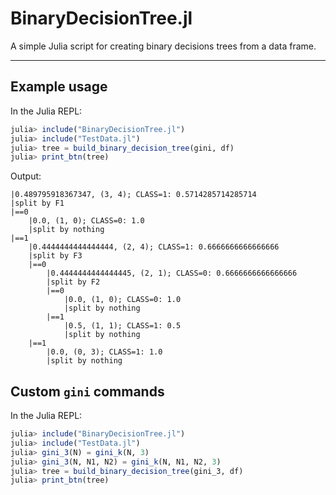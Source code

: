 # BinaryDecisionTree.jl

A simple Julia script for creating binary decisions trees from a data frame.

---

## Example usage

In the Julia REPL:

```julia
julia> include("BinaryDecisionTree.jl")
julia> include("TestData.jl")
julia> tree = build_binary_decision_tree(gini, df)
julia> print_btn(tree)
```

Output:

```
|0.489795918367347, (3, 4); CLASS=1: 0.5714285714285714
|split by F1
|==0
    |0.0, (1, 0); CLASS=0: 1.0
    |split by nothing
|==1
    |0.4444444444444444, (2, 4); CLASS=1: 0.6666666666666666
    |split by F3
    |==0
        |0.4444444444444445, (2, 1); CLASS=0: 0.6666666666666666
        |split by F2
        |==0
            |0.0, (1, 0); CLASS=0: 1.0
            |split by nothing
        |==1
            |0.5, (1, 1); CLASS=1: 0.5
            |split by nothing
    |==1
        |0.0, (0, 3); CLASS=1: 1.0
        |split by nothing
```

## Custom `gini` commands

In the Julia REPL:

```julia
julia> include("BinaryDecisionTree.jl")
julia> include("TestData.jl")
julia> gini_3(N) = gini_k(N, 3)
julia> gini_3(N, N1, N2) = gini_k(N, N1, N2, 3)
julia> tree = build_binary_decision_tree(gini_3, df)
julia> print_btn(tree)
```
